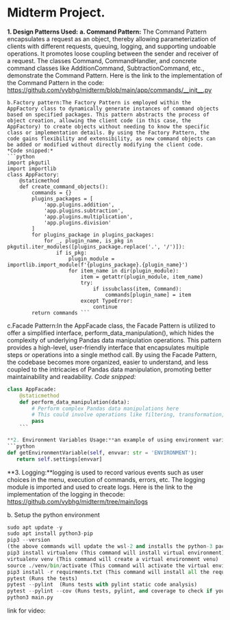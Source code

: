 # **Midterm Project.**

**1. Design Patterns Used:**
**a. Command Pattern:** The Command Pattern encapsulates a request as an object, thereby allowing parameterization of clients with different requests, queuing, logging, and supporting undoable operations. It promotes loose coupling between the sender and receiver of a request. The classes Command, CommandHandler, and concrete command classes like AdditionCommand, SubtractionCommand, etc., demonstrate the Command Pattern.
Here is the link to the implementation of the Command Pattern in the code: https://github.com/vybhg/midterm/blob/main/app/commands/__init__.py
```
b.Factory pattern:The Factory Pattern is employed within the AppFactory class to dynamically generate instances of command objects based on specified packages. This pattern abstracts the process of object creation, allowing the client code (in this case, the AppFactory) to create objects without needing to know the specific class or implementation details. By using the Factory Pattern, the code gains flexibility and extensibility, as new command objects can be added or modified without directly modifying the client code.
*Code snipped:*
```python
import pkgutil
import importlib
class AppFactory:
    @staticmethod
    def create_command_objects():
        commands = {}
        plugins_packages = [
            'app.plugins.addition',
            'app.plugins.subtraction',
            'app.plugins.multiplication',
            'app.plugins.division'
        ]
        for plugins_package in plugins_packages:
            for _, plugin_name, is_pkg in pkgutil.iter_modules([plugins_package.replace('.', '/')]):
                if is_pkg:  
                    plugin_module = importlib.import_module(f'{plugins_package}.{plugin_name}')
                    for item_name in dir(plugin_module):
                        item = getattr(plugin_module, item_name)
                        try:
                            if issubclass(item, Command):  
                                commands[plugin_name] = item
                        except TypeError:
                            continue
        return commands ```
```
c.Facade Pattern:In the AppFacade class, the Facade Pattern is utilized to offer a simplified interface, perform_data_manipulation(), which hides the complexity of underlying Pandas data manipulation operations. This pattern provides a high-level, user-friendly interface that encapsulates multiple steps or operations into a single method call. By using the Facade Pattern, the codebase becomes more organized, easier to understand, and less coupled to the intricacies of Pandas data manipulation, promoting better maintainability and readability.
*Code snipped:*

```python
class AppFacade:
    @staticmethod
    def perform_data_manipulation(data):
        # Perform complex Pandas data manipulations here
        # This could involve operations like filtering, transformation, aggregation, etc.
        pass
    ```

**2. Environment Variables Usage:**an example of using environment variables can be seen where a method getEnvironmentVariable()
```python
def getEnvironmentVariable(self, envvar: str = 'ENVIRONMENT'):
   return self.settings[envvar]
```
**3. Logging:**logging is used to record various events such as user choices in the menu, execution of commands, errors, etc. The logging module is imported and used to create logs.
Here is the link to the implementation of the logging  in thecode: https://github.com/vybhg/midterm/tree/main/logs

b. Setup the python environment

```python
sudo apt update -y
sudo apt install python3-pip
pip3 --version
(the above commands will update the wsl-2 and installs the python-3 packages)
pip3 install virtualenv (This command will install virtual environment)
virtualenv venv (This command will create a virtual environment venu)
source ./venv/bin/activate (This command will activate the virtual environment.)
pip3 install -r requirments.txt (This command will install all the required packages)
pytest (Runs the tests)
pytest --pylint  (Runs tests with pylint static code analysis)
pytest --pylint --cov (Runs tests, pylint, and coverage to check if you have all your code tested.)
python3 main.py 
```
link for video:
